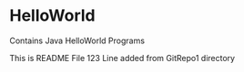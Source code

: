 HelloWorld
==========

Contains Java HelloWorld Programs

This is README File
123
Line added from GitRepo1 directory
